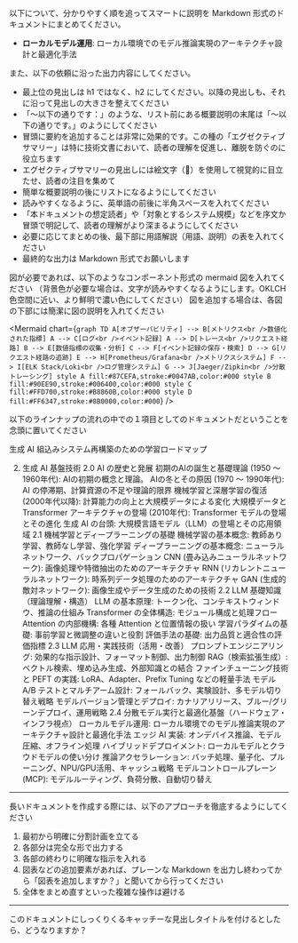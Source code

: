 以下について、分かりやすく順を追ってスマートに説明を Markdown 形式のドキュメントにまとめてください。

- **ローカルモデル運用**: ローカル環境でのモデル推論実現のアーキテクチャ設計と最適化手法

また、以下の依頼に沿った出力内容にしてください。
- 最上位の見出しは h1 ではなく、h2 にしてください。以降の見出しも、それに沿って見出しの大きさを整えてください
- 「～以下の通りです：」のような、リスト前にある概要説明の末尾は「～以下の通りです。」のようにしてください
- 冒頭に要約を追加することは非常に効果的です。この種の「エグゼクティブサマリー」は特に技術文書において、読者の理解を促進し、離脱を防ぐのに役立ちます
- エグゼクティブサマリーの見出しには絵文字（🔑）を使用して視覚的に目立たせ、読者の注目を集めて
- 簡単な概要説明の後にリストになるようにしてください
- 読みやすくなるように、英単語の前後に半角スペースを入れてください
- 「本ドキュメントの想定読者」や「対象とするシステム規模」などを序文か冒頭で明記して、読者の理解がより深まるようにしてください
- 必要に応じてまとめの後、最下部に用語解説（用語、説明）の表を入れてください
- 最終的な出力は Markdown 形式でお願いします

図が必要であれば、以下のようなコンポーネント形式の mermaid 図を入れてください
（背景色が必要な場合は、文字が読みやすくなるようにします。OKLCH色空間に近い、より鮮明で濃い色にしてください）
図を追加する場合は、各図の下部には簡潔に図の説明を入れてください

<Mermaid chart={`
graph TD
    A[オブザーバビリティ] --> B[メトリクス<br />数値化された指標]
    A --> C[ログ<br />イベント記録]
    A --> D[トレース<br />リクエスト経路]
    B --> E[数値指標の収集・分析]
    C --> F[イベント記録の保存・検索]
    D --> G[リクエスト経路の追跡]
    E --> H[Prometheus/Grafana<br />メトリクスシステム]
    F --> I[ELK Stack/Loki<br />ログ管理システム]
    G --> J[Jaeger/Zipkin<br />分散トレーシング]
    style A fill:#87CEFA,stroke:#0047AB,color:#000
    style B fill:#90EE90,stroke:#006400,color:#000
    style C fill:#FFD700,stroke:#B8860B,color:#000
    style D fill:#FF6347,stroke:#8B0000,color:#000
`} />

以下のラインナップの流れの中での１項目としてのドキュメントだということを念頭に置いてください

生成 AI 組込みシステム再構築のための学習ロードマップ

2. 生成 AI 基盤技術
2.0 AI の歴史と発展
初期のAIの誕生と基礎理論 (1950 〜 1960年代): AIの初期の概念と理論。
AIの冬とその原因 (1970 〜 1990年代): AI の停滞期、計算資源の不足や理論的限界
機械学習と深層学習の復活 (2000年代以降): 計算能力の向上と大規模データによる変化
大規模データと Transformer アーキテクチャの登場 (2010年代): Transformer モデルの登場とその進化
生成 AI の台頭: 大規模言語モデル（LLM）の登場とその応用領域
2.1 機械学習とディープラーニングの基礎
機械学習の基本概念: 教師あり学習、教師なし学習、強化学習
ディープラーニングの基本概念: ニューラルネットワーク、バックプロパゲーション
CNN (畳み込みニューラルネットワーク): 画像処理や特徴抽出のためのアーキテクチャ
RNN (リカレントニューラルネットワーク): 時系列データ処理のためのアーキテクチャ
GAN (生成的敵対ネットワーク): 画像生成やデータ生成のための技術
2.2 LLM 基礎知識（理論理解・構造）
LLM の基本原理: トークン化、コンテキストウィンドウ、推論の仕組み
Transformer の全体構造: モジュール構成と処理フロー
Attention の内部機構: 各種 Attention と位置情報の扱い
学習パラダイムの基礎: 事前学習と微調整の違いと役割
評価手法の基礎: 出力品質と適合性の評価指標
2.3 LLM 応用・実践技術（活用・改善）
プロンプトエンジニアリング: 効果的な指示設計、フォーマット制御、出力制御
RAG（検索拡張生成）: ベクトル検索、埋め込み生成、外部知識との結合
ファインチューニング技術と PEFT の実践: LoRA、Adapter、Prefix Tuning などの軽量手法
モデル A/B テストとマルチアーム設計: フォールバック、実験設計、多モデル切り替え戦略
モデルバージョン管理とデプロイ: カナリアリリース、ブルー/グリーンデプロイ、運用戦略
2.4 分散モデル実行と最適化基盤（ハードウェア・インフラ視点）
ローカルモデル運用: ローカル環境でのモデル推論実現のアーキテクチャ設計と最適化手法
エッジ AI 実装: オンデバイス推論、モデル圧縮、オフライン処理
ハイブリッドデプロイメント: ローカルモデルとクラウドモデルの使い分け
推論アクセラレーション: バッチ処理、量子化、プルーニング、NPU/GPU活用、キャッシュ戦略
モデルコントロールプレーン (MCP): モデルルーティング、負荷分散、自動切り替え

---

長いドキュメントを作成する際には、以下のアプローチを徹底するようにしてください

1. 最初から明確に分割計画を立てる
2. 各部分は完全な形で出力する
3. 各部の終わりに明確な指示を入れる
4. 図表などの追加要素があれば、プレーンな Markdown を出力し終わってから「図表を追加しますか？」と聞いてから行ってください
5. 全体をまとめ直すといった複雑な操作は避ける

---

このドキュメントにしっくりくるキャッチーな見出しタイトルを付けるとしたら、どうなりますか？
